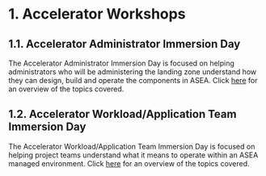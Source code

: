 # 1. Accelerator Workshops

## 1.1. Accelerator Administrator Immersion Day

The Accelerator Administrator Immersion Day is focused on helping administrators who will be administering the landing zone understand how they can design, build and operate the components in ASEA. Click [here](https://catalog.us-east-1.prod.workshops.aws/v2/workshops/f3ed5d0f-d2f1-47e8-a305-168da9179aaa/en-US/sea-administrators) for an overview of the topics covered.

## 1.2. Accelerator Workload/Application Team Immersion Day

The Accelerator Workload/Application Team Immersion Day is focused on helping project teams understand what it means to operate within an ASEA managed environment. Click [here](https://catalog.us-east-1.prod.workshops.aws/v2/workshops/f3ed5d0f-d2f1-47e8-a305-168da9179aaa/en-US/sea-members) for an overview of the topics covered.
